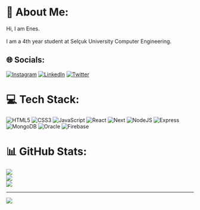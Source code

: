 # 💫 About Me:
Hi, I am Enes.<br><br>I am a 4th year student at Selçuk University Computer Engineering.


## 🌐 Socials:
 [![Instagram](https://img.shields.io/badge/Instagram-%23E4405F.svg?logo=Instagram&logoColor=white)](https://instagram.com/ens.etymz) [![LinkedIn](https://img.shields.io/badge/LinkedIn-%230077B5.svg?logo=linkedin&logoColor=white)](https://linkedin.com/in/ensetymz/) [![Twitter](https://img.shields.io/badge/Twitter-%231DA1F2.svg?logo=Twitter&logoColor=white)](https://twitter.com/EnsEtymz)

# 💻 Tech Stack:
![HTML5](https://img.shields.io/badge/html5-%23E34F26.svg?style=for-the-badge&logo=html5&logoColor=white) ![CSS3](https://img.shields.io/badge/css3-%231572B6.svg?style=for-the-badge&logo=css3&logoColor=white) ![JavaScript](https://img.shields.io/badge/javascript-%23323330.svg?style=for-the-badge&logo=javascript&logoColor=%23F7DF1E) ![React](https://img.shields.io/badge/react-%2320232a.svg?style=for-the-badge&logo=react&logoColor=%2361DAFB) ![Next](https://img.shields.io/badge/Next.Js-%2320232a.svg?style=for-the-badge&logo=next.js&logoColor=%2361DAFB) ![NodeJS](https://img.shields.io/badge/nodejs-%23E34F26.svg?style=for-the-badge&logo=nodejs&logoColor=white) ![Express](https://img.shields.io/badge/express-%23E34F26.svg?style=for-the-badge&logo=express&logoColor=white) ![MongoDB](https://img.shields.io/badge/mongodb-%23E34F26.svg?style=for-the-badge&logo=mongodb&logoColor=white) ![Oracle](https://img.shields.io/badge/Oracle-F80000?style=for-the-badge&logo=oracle&logoColor=white) ![Firebase](https://img.shields.io/badge/firebase-%23039BE5.svg?style=for-the-badge&logo=firebase)
# 📊 GitHub Stats:
![](https://github-readme-stats.vercel.app/api?username=EnsEtymz&theme=dark&hide_border=false&include_all_commits=false&count_private=false)<br/>
![](https://github-readme-streak-stats.herokuapp.com/?user=EnsEtymz&theme=dark&hide_border=false)<br/>
![](https://github-readme-stats.vercel.app/api/top-langs/?username=EnsEtymz&theme=dark&hide_border=false&include_all_commits=false&count_private=false&layout=compact)

---
[![](https://visitcount.itsvg.in/api?id=EnsEtymz&icon=1&color=12)](https://visitcount.itsvg.in)

<!-- Proudly created with GPRM ( https://gprm.itsvg.in ) -->

